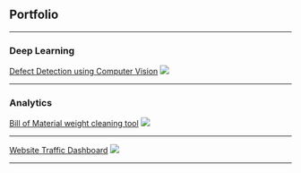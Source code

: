 ## Portfolio

---

### Deep Learning

[Defect Detection using Computer Vision](/sample_page)
<img src="images/dummy_thumbnail.jpg?raw=true"/>

---

### Analytics

[Bill of Material weight cleaning tool](/sample_page)
<img src="images/dummy_thumbnail.jpg?raw=true"/>

---
[Website Traffic Dashboard](/pdf/sample_presentation.pdf)
<img src="images/dummy_thumbnail.jpg?raw=true"/>

---
